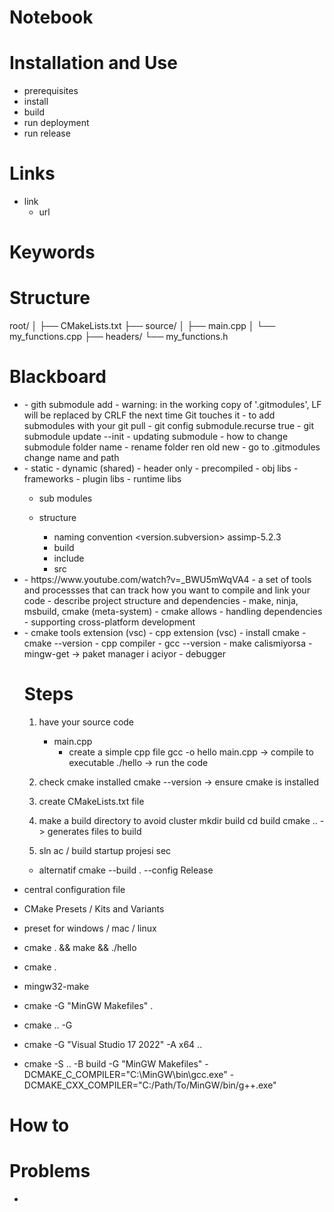 # Notebook

# Installation and Use
- prerequisites
- install
- build
- run deployment
- run release

# Links
- link
    - url

# Keywords

# Structure
root/
│
├── CMakeLists.txt
├── source/
│   ├── main.cpp
│   └── my_functions.cpp
├── headers/
    └── my_functions.h

# Blackboard
- <github submodule>
    - gith submodule add <liknk>
        - warning: in the working copy of '.gitmodules', LF will be replaced by CRLF the next time Git touches it
    - to add submodules with your git pull
        - git config submodule.recurse true
        - git submodule update --init
    - updating submodule
    - how to change submodule folder name
        - rename folder ren old new
        - go to .gitmodules change name and path

- <libraries>
    - static 
    - dynamic (shared)
    - header only
    - precompiled
    - obj libs
    - frameworks
    - plugin libs
    - runtime libs

    - sub modules

    - structure
        - naming convention <type>_<name-stuff>_<version.subversion>
                            assimp-5.2.3
        - build
        - include
        - src

- <what is build system>
    - https://www.youtube.com/watch?v=_BWU5mWqVA4
    - a set of tools and processses that can track how you want to compile and link your code
    - describe project structure and dependencies   
    - make, ninja, msbuild, cmake (meta-system)
    - cmake allows
        - handling dependencies
        - supporting cross-platform development

- <legacy>
    - cmake tools extension (vsc)
    - cpp extension (vsc)
    - install cmake
        - cmake --version
    - cpp compiler
        - gcc --version
        - make calismiyorsa
            - mingw-get -> paket manager i aciyor
    - debugger

    # Steps
    1. have your source code
        - main.cpp
            - create a simple cpp file
            gcc -o hello main.cpp 
            ->      compile to executable
            ./hello 
            ->      run the code

    2. check cmake installed
        cmake --version
        ->      ensure cmake is installed

    3. create CMakeLists.txt file


    4. make a build directory to avoid cluster
    mkdir build
    cd build
    cmake ..            -> generates files to build

    5. sln ac / build
    startup projesi sec
    - alternatif
    cmake --build . --config Release


- central configuration file 
- CMake Presets / Kits and Variants
- preset for windows / mac / linux
- cmake . && make && ./hello
- cmake .
- mingw32-make
- cmake -G "MinGW Makefiles" .

- cmake .. -G

- cmake -G "Visual Studio 17 2022" -A x64 ..
- cmake -S .. -B build -G "MinGW Makefiles" -DCMAKE_C_COMPILER="C:\MinGW\bin\gcc.exe" -DCMAKE_CXX_COMPILER="C:/Path/To/MinGW/bin/g++.exe"


# How to

# Problems
- <problem>

